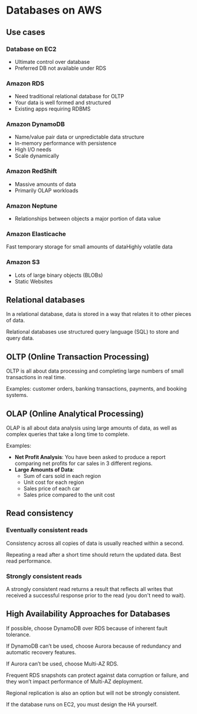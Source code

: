 # Databases on AWS

## Use cases

### Database on EC2

- Ultimate control over database
- Preferred DB not available under RDS

### Amazon RDS

- Need traditional relational database for OLTP
- Your data is well formed and structured
- Existing apps requiring RDBMS


### Amazon DynamoDB

- Name/value pair data or unpredictable data structure
- In-memory performance with persistence
- High I/O needs
- Scale dynamically


### Amazon RedShift

- Massive amounts of data
- Primarily OLAP workloads


### Amazon Neptune

- Relationships between objects a major portion of data value


### Amazon Elasticache

Fast temporary storage for small amounts of dataHighly volatile data


### Amazon S3

- Lots of large binary objects (BLOBs)
- Static Websites


## Relational databases

In a relational database, data is stored in a way that relates it to other pieces of data.

Relational databases use structured query language (SQL) to store and query data.


## OLTP (Online Transaction Processing)

OLTP is all about data processing and completing large numbers of small transactions in real time.

Examples: customer orders, banking transactions, payments, and booking systems.


## OLAP (Online Analytical Processing)

OLAP is all about data analysis using large amounts of data, as well as complex queries that take a long time to complete.

Examples:
- **Net Profit Analysis**: You have been asked to produce a report comparing net profits for car sales in 3 different regions.
- **Large Amounts of Data**:
  - Sum of cars sold in each region
  - Unit cost for each region
  - Sales price of each car
  - Sales price compared to the unit cost


## Read consistency

### Eventually consistent reads

Consistency across all copies of data is usually reached within a second.

Repeating a read after a short time should return the updated data. Best read performance.

### Strongly consistent reads

A strongly consistent read returns a result that reflects all writes that received a successful response prior to the read (you don't need to wait).


## High Availability Approaches for Databases

If possible, choose DynamoDB over RDS because of inherent fault tolerance.

If DynamoDB can’t be used, choose Aurora because of redundancy and automatic recovery features.

If Aurora can’t be used, choose Multi-AZ RDS.

Frequent RDS snapshots can protect against data corruption or failure, and they won’t impact performance of Multi-AZ deployment.

Regional replication is also an option but will not be strongly consistent.

If the database runs on EC2, you must design the HA yourself.